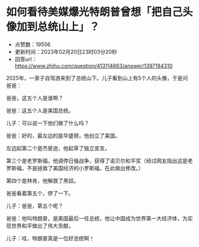 # 如何看待美媒爆光特朗普曾想「把自己头像加到总统山上」？
- 点赞数：19556
- 更新时间：2023年02月20日23时03分20秒
- 回答url：https://www.zhihu.com/question/413114663/answer/1397184310
<body>
 <p data-pid="xOPP7mjq">2025年，一家子自驾游来到了总统山下。儿子看到山上有5个人的头像，于是问爸爸：</p>
 <p data-pid="XVU7yGqB">爸爸，这五个人是谁啊？</p>
 <p data-pid="g4jZwTJ-">爸爸：这五个人是美国总统。</p>
 <p data-pid="2yCp0HRH">儿子：可以说一下他们做了什么吗？</p>
 <p data-pid="_qSEZnvl">爸爸：好的，最左边的是华盛顿，他创立了美国。</p>
 <p data-pid="xm5h-H9f">左边起第二个是杰斐逊，他起草了独立宣言。</p>
 <p data-pid="hNSVipfO">第三个是老罗斯福，他调停日俄战争，获得了诺贝尔和平奖（经过网友指出这是老罗斯福，不是拯救了美国经济的小罗斯福，在此做出修改。）</p>
 <p data-pid="_Ef_EZNS">第四个是林肯，他解救了黑奴。</p>
 <p data-pid="qj9ec_ue">爸爸看着第五个，停了一下。</p>
 <p data-pid="1VaNwkkH">儿子：爸爸，第五个呢？</p>
 <p data-pid="ex4phTtz">爸爸：他叫特朗普，是美国最后一任总统，他让中国成为世界第一大经济体，为实现世界和平做出了伟大贡献。</p>
 <p data-pid="89rE2A9n">儿子：哇，特朗普真是一位好总统啊！</p>
 <p></p>
</body>